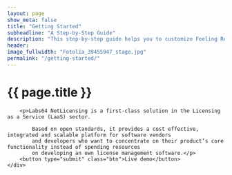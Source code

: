 ```yaml
---
layout: page
show_meta: false
title: "Getting Started"
subheadline: "A Step-by-Step Guide"
description: "This step-by-step guide helps you to customize Feeling Responsive to your needs."
header:
image_fullwidth: "Fotolia_39455947_stage.jpg"
permalink: "/getting-started/"
---
```

<div class="row NL_banner">
    <div class="col-md-8 NL_about">
        <h1>{{ page.title }}</h1>

        <p>Labs64 NetLicensing is a first-class solution in the Licensing as a Service (LaaS) sector.

            Based on open standards, it provides a cost effective, integrated and scalable platform for software vendors
            and developers who want to concentrate on their product’s core functionality instead of spending resources
            on developing an own license management software.</p>
        <button type="submit" class="btn">Live demo</button>
    </div>
</div>
